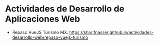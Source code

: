 # Actividades de Desarrollo de Aplicaciones Web
- Repaso VueJS Turismo MX: https://sharifnasser.github.io/actividades-desarrollo-web/repaso-vuejs-turismo

